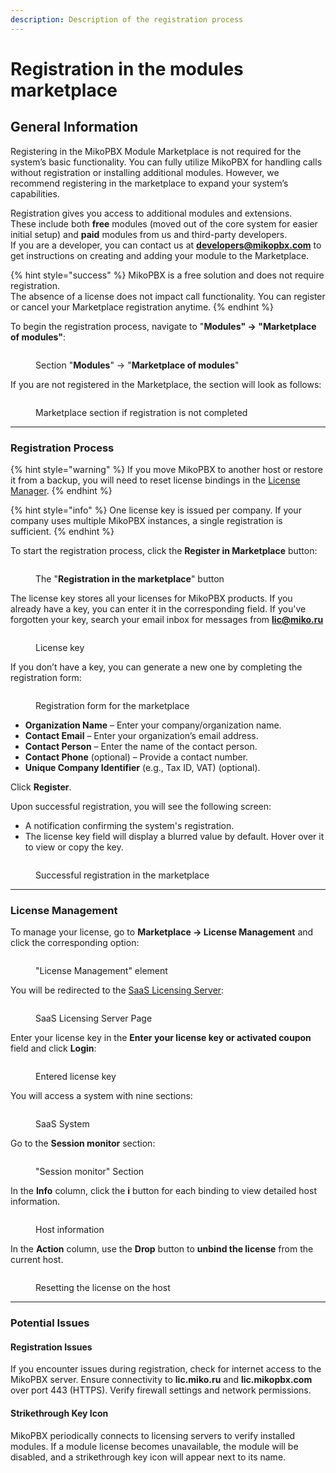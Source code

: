 ```yaml
---
description: Description of the registration process
---
```


# Registration in the modules marketplace

## General Information

Registering in the MikoPBX Module Marketplace is not required for the system’s basic functionality. You can fully utilize MikoPBX for handling calls without registration or installing additional modules. However, we recommend registering in the marketplace to expand your system’s capabilities.

Registration gives you access to additional modules and extensions.\
These include both **free** modules (moved out of the core system for easier initial setup) and **paid** modules from us and third-party developers.\
If you are a developer, you can contact us at **developers@mikopbx.com** to get instructions on creating and adding your module to the Marketplace.

{% hint style="success" %}
MikoPBX is a free solution and does not require registration.\
The absence of a license does not impact call functionality. You can register or cancel your Marketplace registration anytime.
{% endhint %}

To begin the registration process, navigate to "**Modules" -> "Marketplace of modules"**:

<figure><img src="../../.gitbook/assets/marketplaceOfModulesSectionNav.png" alt=""><figcaption><p>Section "<strong>Modules</strong>" -> "<strong>Marketplace of modules</strong>"</p></figcaption></figure>

If you are not registered in the Marketplace, the section will look as follows:

<figure><img src="../../.gitbook/assets/startPageMarketplaceMikoPBX.png" alt=""><figcaption><p>Marketplace section if registration is not completed</p></figcaption></figure>

***

### Registration Process

{% hint style="warning" %}
If you move MikoPBX to another host or restore it from a backup, you will need to reset license bindings in the [License Manager](https://lm.mikopbx.com).
{% endhint %}

{% hint style="info" %}
One license key is issued per company. If your company uses multiple MikoPBX instances, a single registration is sufficient.
{% endhint %}

To start the registration process, click the **Register in Marketplace** button:

<figure><img src="../../.gitbook/assets/registrationBtn.png" alt=""><figcaption><p>The "<strong>Registration in the marketplace</strong>" button</p></figcaption></figure>

The license key stores all your licenses for MikoPBX products. If you already have a key, you can enter it in the corresponding field. If you've forgotten your key, search your email inbox for messages from **lic@miko.ru**

<figure><img src="../../.gitbook/assets/licenceManagmentSection.png" alt=""><figcaption><p>License key</p></figcaption></figure>

If you don’t have a key, you can generate a new one by completing the registration form:

<figure><img src="../../.gitbook/assets/registrationField.png" alt=""><figcaption><p>Registration form for the marketplace</p></figcaption></figure>

* **Organization Name** – Enter your company/organization name.
* **Contact Email** – Enter your organization’s email address.
* **Contact Person** – Enter the name of the contact person.
* **Contact Phone** (optional) – Provide a contact number.
* **Unique Company Identifier** (e.g., Tax ID, VAT) (optional).

Click **Register**.

Upon successful registration, you will see the following screen:

* A notification confirming the system's registration.
* The license key field will display a blurred value by default. Hover over it to view or copy the key.

<figure><img src="../../.gitbook/assets/sucessfulRegistration.png" alt=""><figcaption><p>Successful registration in the marketplace</p></figcaption></figure>

***

### License Management

To manage your license, go to **Marketplace -> License Management** and click the corresponding option:

<figure><img src="../../.gitbook/assets/licenseManagementBtn.png" alt=""><figcaption><p>"License Management" element</p></figcaption></figure>

You will be redirected to the [SaaS Licensing Server](https://lm.mikopbx.com/client-cabinet/session/index/):

<figure><img src="../../.gitbook/assets/saasOverallPage.png" alt=""><figcaption><p>SaaS Licensing Server Page</p></figcaption></figure>

Enter your license key in the **Enter your license key or activated coupon** field and click **Login**:

<figure><img src="../../.gitbook/assets/loginBtn.png" alt=""><figcaption><p>Entered license key</p></figcaption></figure>

You will access a system with nine sections:

<figure><img src="../../.gitbook/assets/saasInside.png" alt=""><figcaption><p>SaaS System</p></figcaption></figure>

Go to the **Session monitor** section:

<figure><img src="../../.gitbook/assets/sessionMonitorSection (1).png" alt=""><figcaption><p>"Session monitor" Section</p></figcaption></figure>

In the **Info** column, click the **i** button for each binding to view detailed host information.

<figure><img src="../../.gitbook/assets/infoHost.png" alt=""><figcaption><p>Host information</p></figcaption></figure>

In the **Action** column, use the **Drop** button to **unbind the license** from the current host.

<figure><img src="../../.gitbook/assets/dropBtn.png" alt=""><figcaption><p>Resetting the license on the host</p></figcaption></figure>

***

### Potential Issues

#### Registration Issues

If you encounter issues during registration, check for internet access to the MikoPBX server. Ensure connectivity to **lic.miko.ru** and **lic.mikopbx.com** over port 443 (HTTPS). Verify firewall settings and network permissions.

#### Strikethrough Key Icon

MikoPBX periodically connects to licensing servers to verify installed modules. If a module license becomes unavailable, the module will be disabled, and a strikethrough key icon will appear next to its name.
